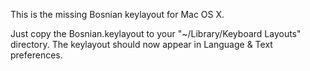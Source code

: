 This is the missing Bosnian keylayout for Mac OS X.

Just copy the Bosnian.keylayout to your "~/Library/Keyboard Layouts"
directory. The keylayout should now appear in Language & Text preferences.
